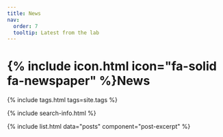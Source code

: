 ```yaml
---
title: News
nav:
  order: 7
  tooltip: Latest from the lab
---
```


# {% include icon.html icon="fa-solid fa-newspaper" %}News

{% include tags.html tags=site.tags %}

{% include search-info.html %}

{% include list.html data="posts" component="post-excerpt" %}
